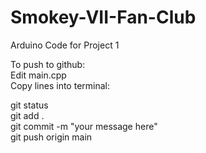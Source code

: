 # Smokey-VII-Fan-Club
Arduino Code for Project 1

To push to github:  
Edit main.cpp  
Copy lines into terminal:  

git status  
git add .  
git commit -m "your message here"  
git push origin main  
